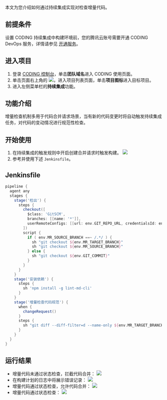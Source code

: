 本文为您介绍如何通过持续集成实现对检查增量代码。

## 前提条件
设置 CODING 持续集成中构建环境前，您的腾讯云账号需要开通 CODING DevOps 服务，详情请参见 [开通服务](https://cloud.tencent.com/document/product/1115/37268)。

## 进入项目
1. 登录 [CODING 控制台](https://console.cloud.tencent.com/coding)，单击**团队域名**进入 CODING 使用页面。
2. 单击页面右上角的 <img src ="https://main.qcloudimg.com/raw/d94a8e60dd3a41d0af07d72ae0e9d70e.png" style ="margin:0">，进入项目列表页面，单击**项目图标**进入目标项目。
3.  进入左侧菜单栏的**持续集成**功能。

## 功能介绍[](id:intro)
增量检查机制多用于代码合并请求场景，当有新的代码变更时将自动触发持续集成任务，对代码的变动情况进行规范性检查。

## 开始使用[](id:start)
1. 在持续集成的触发规则中开启创建合并请求时触发构建。
![](https://qcloudimg.tencent-cloud.cn/raw/5d47bb75bdb8ad620ecb641d3241021f.png)
2. 参考并使用下述 `Jenkinsfile`。

## Jenkinsfile
```groovy
pipeline {
  agent any
  stages {
    stage('检出') {
      steps {
        checkout([
          $class: 'GitSCM',
          branches: [[name: '*']],
          userRemoteConfigs: [[url: env.GIT_REPO_URL, credentialsId: env.CREDENTIALS_ID]]
        ])
        script {
          if ( env.MR_SOURCE_BRANCH ==~ /.*/ ) {
            sh "git checkout ${env.MR_TARGET_BRANCH}"
            sh "git checkout ${env.MR_SOURCE_BRANCH}"
          } else {
            sh "git checkout ${env.GIT_COMMIT}"
          }
        }
      }
    }
    stage('安装依赖') {
      steps {
        sh 'npm install -g lint-md-cli'
      }
    }
    stage('增量检查代码规范') {
      when {
        changeRequest()
      }
      steps {
        sh "git diff --diff-filter=d --name-only ${env.MR_TARGET_BRANCH}... | xargs lint-md"
      }
    }
  }
}
```

## 运行结果[](id:result)
- 增量代码未通过状态检查，拦截代码合并：
![](https://qcloudimg.tencent-cloud.cn/raw/adfe7833a5d9196eb30253fd5a17f91e.png)
- 在构建计划的日志中将展示错误记录：
![](https://qcloudimg.tencent-cloud.cn/raw/0bcc61ddd34c04dc49b338f34e1083f5.png)
- 增量代码通过状态检查，允许代码合并：
![](https://qcloudimg.tencent-cloud.cn/raw/d79b4171895211d400de6a6607e63a8a.png)
- 增量代码通过状态检查：
![](https://qcloudimg.tencent-cloud.cn/raw/5e6ba61b435aeef31d8c172d8cf9e8ff.png)

